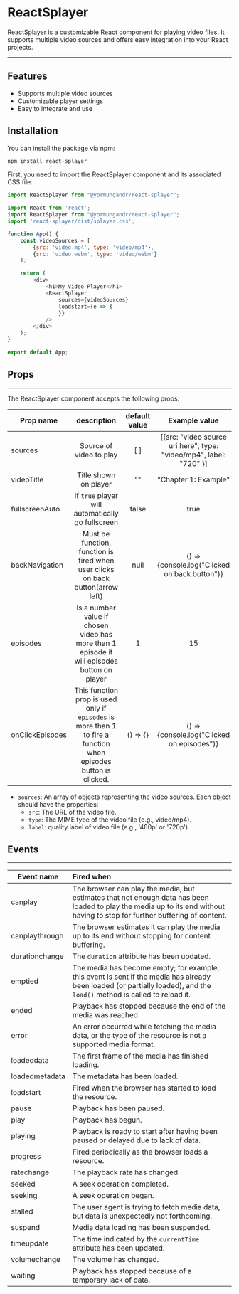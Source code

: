 # ReactSplayer

ReactSplayer is a customizable React component for playing video files. It supports multiple video sources and offers
easy integration into your React projects.

---

## Features

- Supports multiple video sources
- Customizable player settings
- Easy to integrate and use

## Installation

You can install the package via npm:

```bash
npm install react-splayer
```

First, you need to import the ReactSplayer component and its associated CSS file.

```javascript
import ReactSplayer from "@yormungandr/react-splayer";
```

```javascript
import React from 'react';
import ReactSplayer from "@yormungandr/react-splayer";
import 'react-splayer/dist/splayer.css';

function App() {
    const videoSources = [
        {src: 'video.mp4', type: 'video/mp4'},
        {src: 'video.webm', type: 'video/webm'}
    ];

    return (
        <div>
            <h1>My Video Player</h1>
            <ReactSplayer
                sources={videoSources}
                loadstart={e => {
                }}
            />
        </div>
    );
}

export default App;

```

## Props

---

The ReactSplayer component accepts the following props:

| Prop name       |                                                   description                                                    | default value |                           Example value                            |
|-----------------|:----------------------------------------------------------------------------------------------------------------:|:-------------:|:------------------------------------------------------------------:|
| sources         |                                             Source of video to play                                              |      [ ]      | [{src: "video source uri here", type: "video/mp4", label: "720" }] |
| videoTitle      |                                              Title shown on player                                               |      ""       |                        "Chapter 1: Example"                        |
| fullscreenAuto  |                                If `true` player will automatically go fullscreen                                 |     false     |                                true                                |
| backNavigation  |                 Must be function, function is fired when user clicks on back button(arrow left)                  |     null      |           () => {console.log("Clicked on back button")}            |
| episodes        |           Is a number value if chosen video has more than 1 episode it will episodes button on player            |       1       |                                 15                                 |
| onClickEpisodes | This function prop is used only if `episodes` is more than 1 to fire a function when episodes button is clicked. |   () => {}    |             () => {console.log("Clicked on episodes")}             |

- `sources`: An array of objects representing the video sources. Each object should have the properties:
    - `src`: The URL of the video file.
    - `type`: The MIME type of the video file (e.g., video/mp4).
    - `label`: quality label of video file (e.g., '480p' or '720p').

## Events

---

| Event name     | Fired when                                                                                                                                                                  |
|----------------|:----------------------------------------------------------------------------------------------------------------------------------------------------------------------------|
| canplay        | The browser can play the media, but estimates that not enough data has been loaded to play the media up to its end without having to stop for further buffering of content. |
| canplaythrough | The browser estimates it can play the media up to its end without stopping for content buffering.                                                                           |
| durationchange | The `duration` attribute has been updated.                                                                                                                                  |
| emptied        | The media has become empty; for example, this event is sent if the media has already been loaded (or partially loaded), and the `load()` method is called to reload it.     |
| ended          | Playback has stopped because the end of the media was reached.                                                                                                              |
| error          | An error occurred while fetching the media data, or the type of the resource is not a supported media format.                                                               |
| loadeddata     | The first frame of the media has finished loading.                                                                                                                          |
| loadedmetadata | The metadata has been loaded.                                                                                                                                               |
| loadstart      | Fired when the browser has started to load the resource.                                                                                                                    |
| pause          | Playback has been paused.                                                                                                                                                   |
| play           | Playback has begun.                                                                                                                                                         |
| playing        | Playback is ready to start after having been paused or delayed due to lack of data.                                                                                         |
| progress       | Fired periodically as the browser loads a resource.                                                                                                                         |
| ratechange     | The playback rate has changed.                                                                                                                                              |
| seeked         | A seek operation completed.                                                                                                                                                 |
| seeking        | A seek operation began.                                                                                                                                                     |
| stalled        | The user agent is trying to fetch media data, but data is unexpectedly not forthcoming.                                                                                     |
| suspend        | Media data loading has been suspended.                                                                                                                                      |
| timeupdate     | The time indicated by the `currentTime` attribute has been updated.                                                                                                         |
| volumechange   | The volume has changed.                                                                                                                                                     |
| waiting        | Playback has stopped because of a temporary lack of data.                                                                                                                   |
